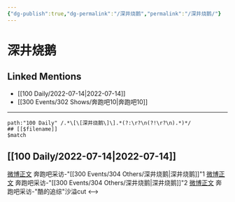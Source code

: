 ```yaml
---
{"dg-publish":true,"dg-permalink":"/深井烧鹅","permalink":"/深井烧鹅/"}
---
```


# 深井烧鹅

## Linked Mentions
- [[100 Daily/2022-07-14\|2022-07-14]]
- [[300 Events/302 Shows/奔跑吧10\|奔跑吧10]]


---

```expander
path:"100 Daily" /.*\[\[深井烧鹅\]\].*(?:\r?\n(?!\r?\n).*)*/
## [[$filename]]
$match
```
## [[100 Daily/2022-07-14\|2022-07-14]]
[微博正文](https://weibo.com/3758512144/LCg8O3GRs) 奔跑吧采访-"[[300 Events/304 Others/深井烧鹅\|深井烧鹅]]"1
[微博正文](https://weibo.com/3758512144/LCg97xCxe) 奔跑吧采访-"[[300 Events/304 Others/深井烧鹅\|深井烧鹅]]"2
[微博正文](https://weibo.com/1642904381/LCe0MlqeW) 奔跑吧采访-"酷的追综"沙溢cut
<-->